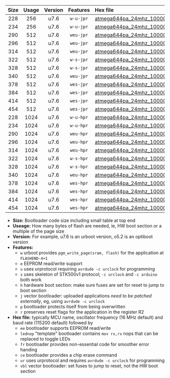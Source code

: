 |Size|Usage|Version|Features|Hex file|
|:-:|:-:|:-:|:-:|:--|
|228|256|u7.6|`w-u-jpr`|[atmega644pa_24mhz_1000000bps_ur_vbl.hex](https://raw.githubusercontent.com/stefanrueger/urboot/main/bootloaders/atmega644pa/fcpu_24mhz/1000000_bps/atmega644pa_24mhz_1000000bps_ur_vbl.hex)|
|234|256|u7.6|`w-u-jpr`|[atmega644pa_24mhz_1000000bps_lednop_ur_vbl.hex](https://raw.githubusercontent.com/stefanrueger/urboot/main/bootloaders/atmega644pa/fcpu_24mhz/1000000_bps/atmega644pa_24mhz_1000000bps_lednop_ur_vbl.hex)|
|290|512|u7.6|`weu-jpr`|[atmega644pa_24mhz_1000000bps_ee_ur_vbl.hex](https://raw.githubusercontent.com/stefanrueger/urboot/main/bootloaders/atmega644pa/fcpu_24mhz/1000000_bps/atmega644pa_24mhz_1000000bps_ee_ur_vbl.hex)|
|296|512|u7.6|`weu-jpr`|[atmega644pa_24mhz_1000000bps_ee_lednop_ur_vbl.hex](https://raw.githubusercontent.com/stefanrueger/urboot/main/bootloaders/atmega644pa/fcpu_24mhz/1000000_bps/atmega644pa_24mhz_1000000bps_ee_lednop_ur_vbl.hex)|
|314|512|u7.6|`weu-jpr`|[atmega644pa_24mhz_1000000bps_ee_lednop_fr_ur_vbl.hex](https://raw.githubusercontent.com/stefanrueger/urboot/main/bootloaders/atmega644pa/fcpu_24mhz/1000000_bps/atmega644pa_24mhz_1000000bps_ee_lednop_fr_ur_vbl.hex)|
|322|512|u7.6|`w-s-jpr`|[atmega644pa_24mhz_1000000bps_vbl.hex](https://raw.githubusercontent.com/stefanrueger/urboot/main/bootloaders/atmega644pa/fcpu_24mhz/1000000_bps/atmega644pa_24mhz_1000000bps_vbl.hex)|
|328|512|u7.6|`w-s-jpr`|[atmega644pa_24mhz_1000000bps_lednop_vbl.hex](https://raw.githubusercontent.com/stefanrueger/urboot/main/bootloaders/atmega644pa/fcpu_24mhz/1000000_bps/atmega644pa_24mhz_1000000bps_lednop_vbl.hex)|
|340|512|u7.6|`weu-jpr`|[atmega644pa_24mhz_1000000bps_ee_lednop_fr_ce_ur_vbl.hex](https://raw.githubusercontent.com/stefanrueger/urboot/main/bootloaders/atmega644pa/fcpu_24mhz/1000000_bps/atmega644pa_24mhz_1000000bps_ee_lednop_fr_ce_ur_vbl.hex)|
|378|512|u7.6|`wes-jpr`|[atmega644pa_24mhz_1000000bps_ee_vbl.hex](https://raw.githubusercontent.com/stefanrueger/urboot/main/bootloaders/atmega644pa/fcpu_24mhz/1000000_bps/atmega644pa_24mhz_1000000bps_ee_vbl.hex)|
|384|512|u7.6|`wes-jpr`|[atmega644pa_24mhz_1000000bps_ee_lednop_vbl.hex](https://raw.githubusercontent.com/stefanrueger/urboot/main/bootloaders/atmega644pa/fcpu_24mhz/1000000_bps/atmega644pa_24mhz_1000000bps_ee_lednop_vbl.hex)|
|414|512|u7.6|`wes-jpr`|[atmega644pa_24mhz_1000000bps_ee_lednop_fr_vbl.hex](https://raw.githubusercontent.com/stefanrueger/urboot/main/bootloaders/atmega644pa/fcpu_24mhz/1000000_bps/atmega644pa_24mhz_1000000bps_ee_lednop_fr_vbl.hex)|
|454|512|u7.6|`wes-jpr`|[atmega644pa_24mhz_1000000bps_ee_lednop_fr_ce_vbl.hex](https://raw.githubusercontent.com/stefanrueger/urboot/main/bootloaders/atmega644pa/fcpu_24mhz/1000000_bps/atmega644pa_24mhz_1000000bps_ee_lednop_fr_ce_vbl.hex)|
|228|1024|u7.6|`w-u-hpr`|[atmega644pa_24mhz_1000000bps_ur.hex](https://raw.githubusercontent.com/stefanrueger/urboot/main/bootloaders/atmega644pa/fcpu_24mhz/1000000_bps/atmega644pa_24mhz_1000000bps_ur.hex)|
|234|1024|u7.6|`w-u-hpr`|[atmega644pa_24mhz_1000000bps_lednop_ur.hex](https://raw.githubusercontent.com/stefanrueger/urboot/main/bootloaders/atmega644pa/fcpu_24mhz/1000000_bps/atmega644pa_24mhz_1000000bps_lednop_ur.hex)|
|290|1024|u7.6|`weu-hpr`|[atmega644pa_24mhz_1000000bps_ee_ur.hex](https://raw.githubusercontent.com/stefanrueger/urboot/main/bootloaders/atmega644pa/fcpu_24mhz/1000000_bps/atmega644pa_24mhz_1000000bps_ee_ur.hex)|
|296|1024|u7.6|`weu-hpr`|[atmega644pa_24mhz_1000000bps_ee_lednop_ur.hex](https://raw.githubusercontent.com/stefanrueger/urboot/main/bootloaders/atmega644pa/fcpu_24mhz/1000000_bps/atmega644pa_24mhz_1000000bps_ee_lednop_ur.hex)|
|314|1024|u7.6|`weu-hpr`|[atmega644pa_24mhz_1000000bps_ee_lednop_fr_ur.hex](https://raw.githubusercontent.com/stefanrueger/urboot/main/bootloaders/atmega644pa/fcpu_24mhz/1000000_bps/atmega644pa_24mhz_1000000bps_ee_lednop_fr_ur.hex)|
|322|1024|u7.6|`w-s-hpr`|[atmega644pa_24mhz_1000000bps.hex](https://raw.githubusercontent.com/stefanrueger/urboot/main/bootloaders/atmega644pa/fcpu_24mhz/1000000_bps/atmega644pa_24mhz_1000000bps.hex)|
|328|1024|u7.6|`w-s-hpr`|[atmega644pa_24mhz_1000000bps_lednop.hex](https://raw.githubusercontent.com/stefanrueger/urboot/main/bootloaders/atmega644pa/fcpu_24mhz/1000000_bps/atmega644pa_24mhz_1000000bps_lednop.hex)|
|340|1024|u7.6|`weu-hpr`|[atmega644pa_24mhz_1000000bps_ee_lednop_fr_ce_ur.hex](https://raw.githubusercontent.com/stefanrueger/urboot/main/bootloaders/atmega644pa/fcpu_24mhz/1000000_bps/atmega644pa_24mhz_1000000bps_ee_lednop_fr_ce_ur.hex)|
|378|1024|u7.6|`wes-hpr`|[atmega644pa_24mhz_1000000bps_ee.hex](https://raw.githubusercontent.com/stefanrueger/urboot/main/bootloaders/atmega644pa/fcpu_24mhz/1000000_bps/atmega644pa_24mhz_1000000bps_ee.hex)|
|384|1024|u7.6|`wes-hpr`|[atmega644pa_24mhz_1000000bps_ee_lednop.hex](https://raw.githubusercontent.com/stefanrueger/urboot/main/bootloaders/atmega644pa/fcpu_24mhz/1000000_bps/atmega644pa_24mhz_1000000bps_ee_lednop.hex)|
|414|1024|u7.6|`wes-hpr`|[atmega644pa_24mhz_1000000bps_ee_lednop_fr.hex](https://raw.githubusercontent.com/stefanrueger/urboot/main/bootloaders/atmega644pa/fcpu_24mhz/1000000_bps/atmega644pa_24mhz_1000000bps_ee_lednop_fr.hex)|
|454|1024|u7.6|`wes-hpr`|[atmega644pa_24mhz_1000000bps_ee_lednop_fr_ce.hex](https://raw.githubusercontent.com/stefanrueger/urboot/main/bootloaders/atmega644pa/fcpu_24mhz/1000000_bps/atmega644pa_24mhz_1000000bps_ee_lednop_fr_ce.hex)|

- **Size:** Bootloader code size including small table at top end
- **Useage:** How many bytes of flash are needed, ie, HW boot section or a multiple of the page size
- **Version:** For example, u7.6 is an urboot version, o5.2 is an optiboot version
- **Features:**
  + `w` urboot provides `pgm_write_page(sram, flash)` for the application at `FLASHEND-4+1`
  + `e` EEPROM read/write support
  + `u` uses urprotocol requiring `avrdude -c urclock` for programming
  + `s` uses skeleton of STK500v1 protocol; `-c urclock` and `-c arduino` both work
  + `h` hardware boot section: make sure fuses are set for reset to jump to boot section
  + `j` vector bootloader: uploaded applications *need to be patched externally*, eg, using `avrdude -c urclock`
  + `p` bootloader protects itself from being overwritten
  + `r` preserves reset flags for the application in the register R2
- **Hex file:** typically MCU name, oscillator frequency (16 MHz default) and baud rate (115200 default) followed by
  + `ee` bootloader supports EEPROM read/write
  + `lednop` "template" bootloader contains `mov rx,rx` nops that can be replaced to toggle LEDs
  + `fr` bootloader provides non-essential code for smoother error handing
  + `ce` bootloader provides a chip erase command
  + `ur` uses urprotocol and requires `avrdude -c urclock` for programming
  + `vbl` vector bootloader: set fuses to jump to reset, not the HW boot section
